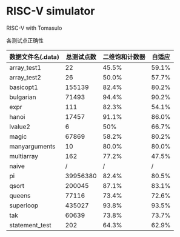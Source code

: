 # RISC-V simulator
RISC-V with Tomasulo



各测试点正确性

| 数据文件名(.data) | 总测试点数 | 二维饱和计数器 | 自适应 |
| ----------------- | ---------- | -------------- | ------ |
| array_test1       | 22         | 45.5%          | 59.1%  |
| array_test2       | 26         | 50.0%          | 57.7%  |
| basicopt1         | 155139     | 82.4%          | 80.2%  |
| bulgarian         | 71493      | 94.4%          | 90.2%  |
| expr              | 111        | 82.3%          | 54.1%  |
| hanoi             | 17457      | 91.1%          | 86.0%  |
| lvalue2           | 6          | 50%            | 66.7%  |
| magic             | 67869      | 58.2%          | 80.2%  |
| manyarguments     | 10         | 80.0%          | 80.0%  |
| multiarray        | 162        | 77.2%          | 47.5%  |
| naive             | /          | /              | /      |
| pi                | 39956380   | 82.4%          | 80.5%  |
| qsort             | 200045     | 87.1%          | 83.1%  |
| queens            | 77116      | 73.4%          | 72.6%  |
| superloop         | 435027     | 93.8%          | 93.5%  |
| tak               | 60639      | 73.8%          | 73.7%  |
| statement_test    | 202        | 64.3%          | 62.9%  |
